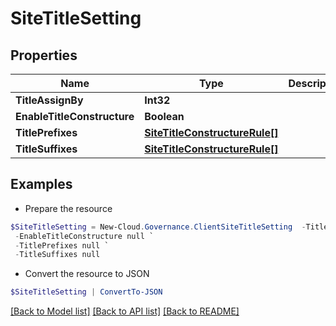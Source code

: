 # SiteTitleSetting
## Properties

Name | Type | Description | Notes
------------ | ------------- | ------------- | -------------
**TitleAssignBy** | **Int32** |  | [optional] 
**EnableTitleConstructure** | **Boolean** |  | [optional] 
**TitlePrefixes** | [**SiteTitleConstructureRule[]**](SiteTitleConstructureRule.md) |  | [optional] 
**TitleSuffixes** | [**SiteTitleConstructureRule[]**](SiteTitleConstructureRule.md) |  | [optional] 

## Examples

- Prepare the resource
```powershell
$SiteTitleSetting = New-Cloud.Governance.ClientSiteTitleSetting  -TitleAssignBy null `
 -EnableTitleConstructure null `
 -TitlePrefixes null `
 -TitleSuffixes null
```

- Convert the resource to JSON
```powershell
$SiteTitleSetting | ConvertTo-JSON
```

[[Back to Model list]](../README.md#documentation-for-models) [[Back to API list]](../README.md#documentation-for-api-endpoints) [[Back to README]](../README.md)

